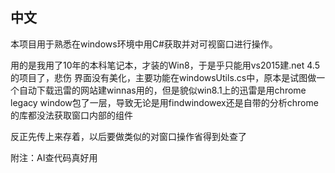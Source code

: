 ## 中文
本项目用于熟悉在windows环境中用C#获取并对可视窗口进行操作。

用的是我用了10年的本科笔记本，才装的Win8，于是乎只能用vs2015建.net 4.5的项目了，悲伤
界面没有美化，主要功能在windowsUtils.cs中，原本是试图做一个自动下载迅雷的网站建winnas用的，但是貌似win8.1上的迅雷是用chrome legacy window包了一层，导致无论是用findwindowex还是自带的分析chrome的库都没法获取窗口内部的组件

反正先传上来存着，以后要做类似的对窗口操作省得到处查了

附注：AI查代码真好用

